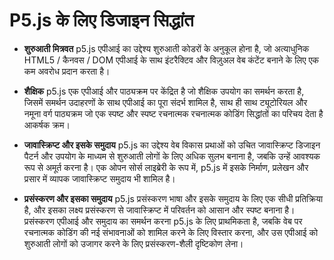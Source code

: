 # P5.js के लिए डिजाइन सिद्धांत

- **शुरुआती मित्रवत** p5.js एपीआई का उद्देश्य शुरुआती कोडरों के अनुकूल होना है, जो अत्याधुनिक HTML5 / कैनवस / DOM एपीआई के साथ इंटरैक्टिव और विज़ुअल वेब कंटेंट बनाने के लिए एक कम अवरोध प्रदान करता है।

- **शैक्षिक** p5.js एक एपीआई और पाठ्यक्रम पर केंद्रित है जो शैक्षिक उपयोग का समर्थन करता है, जिसमें समर्थन उदाहरणों के साथ एपीआई का पूरा संदर्भ शामिल है, साथ ही साथ ट्यूटोरियल और नमूना वर्ग पाठ्यक्रम जो एक स्पष्ट और स्पष्ट रचनात्मक रचनात्मक कोडिंग सिद्धांतों का परिचय देता है आकर्षक क्रम।

- **जावास्क्रिप्ट और इसके समुदाय** p5.js का उद्देश्य वेब विकास प्रथाओं को उचित जावास्क्रिप्ट डिजाइन पैटर्न और उपयोग के माध्यम से शुरुआती लोगों के लिए अधिक सुलभ बनाना है, जबकि उन्हें आवश्यक रूप से अमूर्त करना है। एक ओपन सोर्स लाइब्रेरी के रूप में, p5.js में इसके निर्माण, प्रलेखन और प्रसार में व्यापक जावास्क्रिप्ट समुदाय भी शामिल है।

- **प्रसंस्करण और इसका समुदाय** p5.js प्रसंस्करण भाषा और इसके समुदाय के लिए एक सीधी प्रतिक्रिया है, और इसका लक्ष्य प्रसंस्करण से जावास्क्रिप्ट में परिवर्तन को आसान और स्पष्ट बनाना है। प्रसंस्करण एपीआई और समुदाय का समर्थन करना p5.js के लिए प्राथमिकता है, जबकि वेब पर रचनात्मक कोडिंग की नई संभावनाओं को शामिल करने के लिए विस्तार करना, और उस एपीआई को शुरुआती लोगों को उजागर करने के लिए प्रसंस्करण-शैली दृष्टिकोण लेना।
